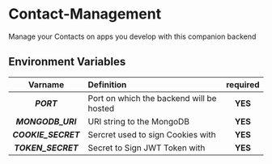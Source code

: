 # Contact-Management

Manage your Contacts on apps you develop with this companion backend

## Environment Variables

|       Varname       | Definition                               | required |
| :-----------------: | :--------------------------------------- | :------: |
|     **_PORT_**      | Port on which the backend will be hosted | **YES**  |
|  **_MONGODB_URI_**  | URI string to the MongoDB                | **YES**  |
| **_COOKIE_SECRET_** | Sercret used to sign Cookies with        | **YES**  |
| **_TOKEN_SECRET_**  | Secret to Sign JWT Token with            | **YES**  |
